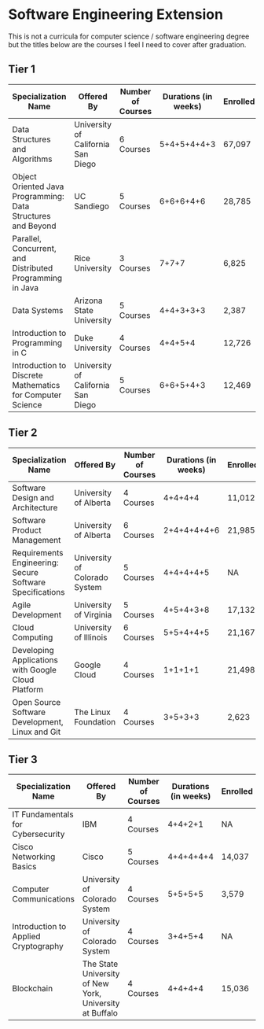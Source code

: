 # Software Engineering Extension
This is not a curricula for computer science / software engineering degree but the titles below are the courses I feel I need to cover after graduation.

## Tier 1

| Specialization Name | Offered By | Number of Courses | Durations (in weeks) | Enrolled | Link |
| ------------------- | ---------- | ----------------- | -------------------- | -------- | -----|
| Data Structures and Algorithms | University of California San Diego | 6 Courses | 5+4+5+4+4+3 | 67,097 | https://www.coursera.org/specializations/data-structures-algorithms |
| Object Oriented Java Programming: Data Structures and Beyond | UC Sandiego | 5 Courses | 6+6+6+4+6 | 28,785 | https://www.coursera.org/specializations/java-object-oriented |
| Parallel, Concurrent, and Distributed Programming in Java | Rice University | 3 Courses | 7+7+7 | 6,825 | https://www.coursera.org/specializations/pcdp |
| Data Systems | Arizona State University | 5 Courses | 4+4+3+3+3 | 2,387  | https://www.coursera.org/specializations/data-systems |
| Introduction to Programming in C | Duke University | 4 Courses | 4+4+5+4 | 12,726  | https://www.coursera.org/specializations/c-programming |
| Introduction to Discrete Mathematics for Computer Science | University of California San Diego | 5 Courses | 6+6+5+4+3 | 12,469 | https://www.coursera.org/specializations/discrete-mathematics |

## Tier 2

| Specialization Name | Offered By | Number of Courses | Durations (in weeks) | Enrolled | Link |
| ------------------- | ---------- | ----------------- | -------------------- | -------- | -----|
| Software Design and Architecture | University of Alberta | 4 Courses | 4+4+4+4 | 11,012 | https://www.coursera.org/specializations/software-design-architecture |
| Software Product Management | University of Alberta | 6 Courses | 2+4+4+4+4+6 | 21,985 | https://www.coursera.org/specializations/product-management |
| Requirements Engineering: Secure Software Specifications | University of Colorado System | 5 Courses | 4+4+4+4+5 | NA | https://www.coursera.org/specializations/requirements-engineering-secure-software |
| Agile Development | University of Virginia | 5 Courses | 4+5+4+3+8 | 17,132 | https://www.coursera.org/specializations/agile-development|
| Cloud Computing | University of Illinois | 6 Courses | 5+5+4+4+5 | 21,167 | https://www.coursera.org/specializations/cloud-computing |
| Developing Applications with Google Cloud Platform | Google Cloud | 4 Courses | 1+1+1+1 | 21,498 | https://www.coursera.org/specializations/developing-apps-gcp |
| Open Source Software Development, Linux and Git | The Linux Foundation | 4 Courses | 3+5+3+3 | 2,623 | https://www.coursera.org/specializations/oss-development-linux-git |

## Tier 3

| Specialization Name | Offered By | Number of Courses | Durations (in weeks) | Enrolled | Link |
| ------------------- | ---------- | ----------------- | -------------------- | -------- | -----|
| IT Fundamentals for Cybersecurity | IBM | 4 Courses | 4+4+2+1 | NA | https://www.coursera.org/specializations/it-fundamentals-cybersecurity |
| Cisco Networking Basics | Cisco | 5 Courses | 4+4+4+4+4 | 14,037 | https://www.coursera.org/specializations/networking-basics |
| Computer Communications | University of Colorado System | 4 Courses | 5+5+5+5 | 3,579 | https://www.coursera.org/specializations/computer-communications |
| Introduction to Applied Cryptography | University of Colorado System | 4 Courses | 3+4+5+4 | NA | https://www.coursera.org/specializations/introduction-applied-cryptography |
| Blockchain | The State University of New York, University at Buffalo | 4 Courses | 4+4+4+4 | 15,036 | https://www.coursera.org/specializations/blockchain | 

